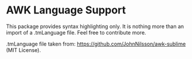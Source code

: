 # AWK Language Support

This package provides syntax highlighting only. It is nothing more than an import of a .tmLanguage file. Feel free to contribute more.

.tmLanguage file taken from: https://github.com/JohnNilsson/awk-sublime (MIT License).
